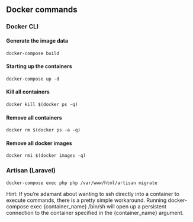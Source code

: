 ## Docker commands

### Docker CLI

#### Generate the image data

`docker-compose build`

#### Starting up the containers

`docker-compose up -d`

#### Kill all containers

`docker kill $(docker ps -q)`

#### Remove all containers

`docker rm $(docker ps -a -q)`

#### Remove all docker images

`docker rmi $(docker images -q)`

### Artisan (Laravel)

`docker-compose exec php php /var/www/html/artisan migrate`

Hint: If you’re adamant about wanting to ssh directly into a container to execute commands, there is a pretty simple workaround. Running
docker-compose exec {container_name} /bin/sh will open up a persistent connection to the container specified in the {container_name} argument.
